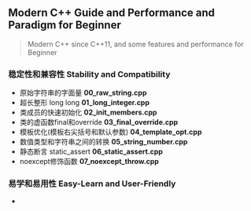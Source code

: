 ## Modern C++ Guide and Performance and Paradigm for Beginner

> Modern C++ since C++11, and some features and performance for Beginner

### 稳定性和兼容性 Stability and Compatibility
- 原始字符串的字面量 **00_raw_string.cpp**
- 超长整形 long long **01_long_integer.cpp**
- 类成员的快速初始化 **02_init_members.cpp**
- 类的虚函数final和override **03_final_override.cpp**
- 模板优化(模板右尖括号和默认参数) **04_template_opt.cpp**
- 数值类型和字符串之间的转换 **05_string_number.cpp**
- 静态断言 static_assert **06_static_assert.cpp**
- noexcept修饰函数 **07_noexcept_throw.cpp**

### 易学和易用性 Easy-Learn and User-Friendly
- 